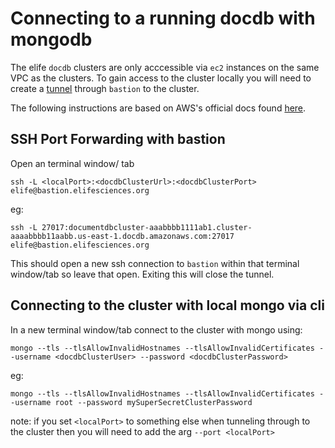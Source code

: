 # Connecting to a running docdb with mongodb

The elife `docdb` clusters are only acccessible via `ec2` instances on the same VPC as the clusters. To gain access to the cluster locally you will need to create a [tunnel](https://www.ssh.com/ssh/tunneling/example) through `bastion` to the cluster. 

The following instructions are based on AWS's official docs found [here](https://docs.aws.amazon.com/documentdb/latest/developerguide/connect-from-outside-a-vpc.html).

## SSH Port Forwarding with bastion 

Open an terminal window/ tab

`ssh -L <localPort>:<docdbClusterUrl>:<docdbClusterPort> elife@bastion.elifesciences.org`

eg:

`ssh -L 27017:documentdbcluster-aaabbbb1111ab1.cluster-aaaabbbb11aabb.us-east-1.docdb.amazonaws.com:27017 elife@bastion.elifesciences.org`

This should open a new ssh connection to `bastion` within that terminal window/tab so leave that open. Exiting this will close the tunnel.

## Connecting to the cluster with local mongo via cli


In a new terminal window/tab connect to the cluster with mongo using:

`mongo --tls --tlsAllowInvalidHostnames --tlsAllowInvalidCertificates --username <docdbClusterUser> --password <docdbClusterPassword>`

eg:

`mongo --tls --tlsAllowInvalidHostnames --tlsAllowInvalidCertificates --username root --password mySuperSecretClusterPassword`

note: if you set `<localPort>` to something else when tunneling through to the cluster then you will need to add the arg `--port <localPort>`


